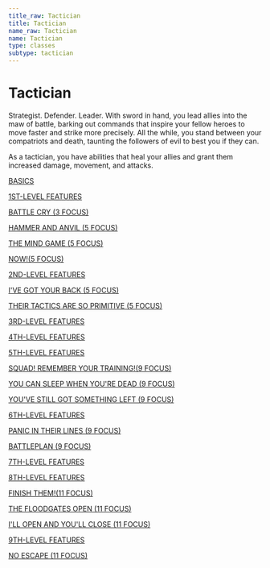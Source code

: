 ```yaml
---
title_raw: Tactician
title: Tactician
name_raw: Tactician
name: Tactician
type: classes
subtype: tactician
---
```


# Tactician

Strategist. Defender. Leader. With sword in hand, you lead allies into the maw of battle, barking out commands that inspire your fellow heroes to move faster and strike more precisely. All the while, you stand between your compatriots and death, taunting the followers of evil to best you if they can.

As a tactician, you have abilities that heal your allies and grant them increased damage, movement, and attacks.

[BASICS](./Basics/Basics.md)

[1ST-LEVEL FEATURES](./1st-Level%20Features/1st-Level%20Features.md)

[BATTLE CRY (3 FOCUS)](./Battle%20Cry/Battle%20Cry.md)

[HAMMER AND ANVIL (5 FOCUS)](./Hammer%20And%20Anvil.md)

[THE MIND GAME (5 FOCUS)](./The%20Mind%20Game.md)

[NOW!(5 FOCUS)](<./NOW(5%20FOCUS)/NOW(5%20FOCUS).md>)

[2ND-LEVEL FEATURES](./2nd-Level%20Features/2nd-Level%20Features.md)

[I'VE GOT YOUR BACK (5 FOCUS)](./Ive%20Got%20Your%20Back.md)

[THEIR TACTICS ARE SO PRIMITIVE (5 FOCUS)](./Their%20Tactics%20Are%20So%20Primitive/Their%20Tactics%20Are%20So%20Primitive.md)

[3RD-LEVEL FEATURES](./3rd-Level%20Features/3rd-Level%20Features.md)

[4TH-LEVEL FEATURES](./4th-Level%20Features/4th-Level%20Features.md)

[5TH-LEVEL FEATURES](./5th-Level%20Features/5th-Level%20Features.md)

[SQUAD! REMEMBER YOUR TRAINING!(9 FOCUS)](<./Squad%20Remember%20Your%20TRAINING(9%20FOCUS).md>)

[YOU CAN SLEEP WHEN YOU'RE DEAD (9 FOCUS)](./You%20Can%20Sleep%20When%20Youre%20Dead.md)

[YOU'VE STILL GOT SOMETHING LEFT (9 FOCUS)](./Youve%20Still%20Got%20Something%20Left.md)

[6TH-LEVEL FEATURES](./6th-Level%20Features/6th-Level%20Features.md)

[PANIC IN THEIR LINES (9 FOCUS)](./Panic%20In%20Their%20Lines/Panic%20In%20Their%20Lines.md)

[BATTLEPLAN (9 FOCUS)](./Battleplan/Battleplan.md)

[7TH-LEVEL FEATURES](./7th-Level%20Features/7th-Level%20Features.md)

[8TH-LEVEL FEATURES](./8th-Level%20Features/8th-Level%20Features.md)

[FINISH THEM!(11 FOCUS)](<./Finish%20THEM(11%20FOCUS).md>)

[THE FLOODGATES OPEN (11 FOCUS)](./The%20Floodgates%20Open.md)

[I'LL OPEN AND YOU'LL CLOSE (11 FOCUS)](./Ill%20Open%20And%20Youll%20Close.md)

[9TH-LEVEL FEATURES](./9th-Level%20Features/9th-Level%20Features.md)

[NO ESCAPE (11 FOCUS)](./No%20Escape.md)
